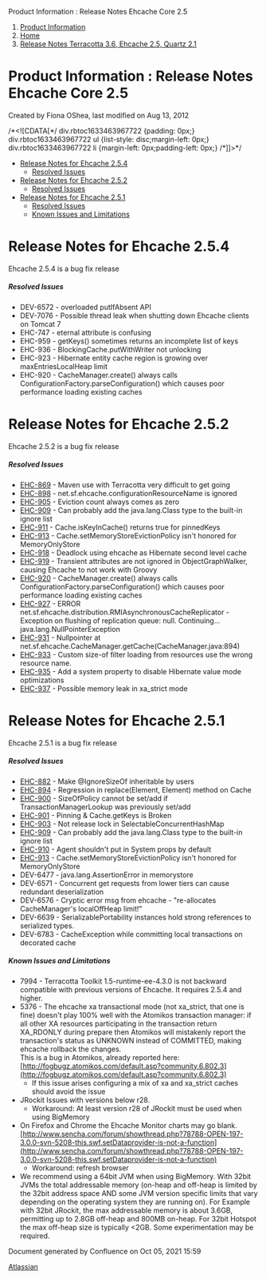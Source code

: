 Product Information : Release Notes Ehcache Core 2.5  

1.  [Product Information](index.html)
2.  [Home](Home.html)
3.  [Release Notes Terracotta 3.6, Ehcache 2.5, Quartz 2.1](28803333.html)

Product Information : Release Notes Ehcache Core 2.5
====================================================

Created by Fiona OShea, last modified on Aug 13, 2012

/\*<!\[CDATA\[\*/ div.rbtoc1633463967722 {padding: 0px;} div.rbtoc1633463967722 ul {list-style: disc;margin-left: 0px;} div.rbtoc1633463967722 li {margin-left: 0px;padding-left: 0px;} /\*\]\]>\*/

*   [Release Notes for Ehcache 2.5.4](#ReleaseNotesEhcacheCore2.5-ReleaseNotesforEhcache2.5.4)
    *   [Resolved Issues](#ReleaseNotesEhcacheCore2.5-ResolvedIssues)
*   [Release Notes for Ehcache 2.5.2](#ReleaseNotesEhcacheCore2.5-ReleaseNotesforEhcache2.5.2)
    *   [Resolved Issues](#ReleaseNotesEhcacheCore2.5-ResolvedIssues.1)
*   [Release Notes for Ehcache 2.5.1](#ReleaseNotesEhcacheCore2.5-ReleaseNotesforEhcache2.5.1)
    *   [Resolved Issues](#ReleaseNotesEhcacheCore2.5-ResolvedIssues.2)
    *   [Known Issues and Limitations](#ReleaseNotesEhcacheCore2.5-KnownIssuesandLimitations)

Release Notes for Ehcache 2.5.4
===============================

Ehcache 2.5.4 is a bug fix release

##### Resolved Issues

*   DEV-6572 - overloaded putIfAbsent API
*   DEV-7076 - Possible thread leak when shutting down Ehcache clients on Tomcat 7
*   EHC-747 - eternal attribute is confusing
*   EHC-959 - getKeys() sometimes returns an incomplete list of keys
*   EHC-936 - BlockingCache.putWithWriter not unlocking
*   EHC-923 - Hibernate entity cache region is growing over maxEntriesLocalHeap limit
*   EHC-920 - CacheManager.create() always calls ConfigurationFactory.parseConfiguration() which causes poor performance loading existing caches

Release Notes for Ehcache 2.5.2
===============================

Ehcache 2.5.2 is a bug fix release

##### Resolved Issues

*   [EHC-869](https://jira.terracotta.org/jira/browse/EHC-869) - Maven use with Terracotta very difficult to get going
*   [EHC-898](https://jira.terracotta.org/jira/browse/EHC-898) - net.sf.ehcache.configurationResourceName is ignored
*   [EHC-905](https://jira.terracotta.org/jira/browse/EHC-905) - Eviction count always comes as zero
*   [EHC-909](https://jira.terracotta.org/jira/browse/EHC-909) - Can probably add the java.lang.Class type to the built-in ignore list
*   [EHC-911](https://jira.terracotta.org/jira/browse/EHC-911) - Cache.isKeyInCache() returns true for pinnedKeys
*   [EHC-913](https://jira.terracotta.org/jira/browse/EHC-913) - Cache.setMemoryStoreEvictionPolicy isn't honored for MemoryOnlyStore
*   [EHC-918](https://jira.terracotta.org/jira/browse/EHC-918) - Deadlock using ehcache as Hibernate second level cache
*   [EHC-919](https://jira.terracotta.org/jira/browse/EHC-919) - Transient attributes are not ignored in ObjectGraphWalker, causing Ehcache to not work with Groovy
*   [EHC-920](https://jira.terracotta.org/jira/browse/EHC-920) - CacheManager.create() always calls ConfigurationFactory.parseConfiguration() which causes poor performance loading existing caches
*   [EHC-927](https://jira.terracotta.org/jira/browse/EHC-927) - ERROR net.sf.ehcache.distribution.RMIAsynchronousCacheReplicator - Exception on flushing of replication queue: null. Continuing... java.lang.NullPointerException
*   [EHC-931](https://jira.terracotta.org/jira/browse/EHC-931) - Nullpointer at net.sf.ehcache.CacheManager.getCache(CacheManager.java:894)
*   [EHC-933](https://jira.terracotta.org/jira/browse/EHC-933) - Custom size-of filter loading from resources use the wrong resource name.
*   [EHC-935](https://jira.terracotta.org/jira/browse/EHC-935) - Add a system property to disable Hibernate value mode optimizations
*   [EHC-937](https://jira.terracotta.org/jira/browse/EHC-937) - Possible memory leak in xa\_strict mode

Release Notes for Ehcache 2.5.1
===============================

Ehcache 2.5.1 is a bug fix release

##### Resolved Issues

*   [EHC-882](https://jira.terracotta.org/jira/browse/EHC-882) - Make @IgnoreSizeOf inheritable by users
*   [EHC-894](https://jira.terracotta.org/jira/browse/EHC-894) - Regression in replace(Element, Element) method on Cache
*   [EHC-900](https://jira.terracotta.org/jira/browse/EHC-900) - SizeOfPolicy cannot be set/add if TransactionManagerLookup was previously set/add
*   [EHC-901](https://jira.terracotta.org/jira/browse/EHC-901) - Pinning & Cache.getKeys is Broken
*   [EHC-903](https://jira.terracotta.org/jira/browse/EHC-903) - Not release lock in SelectableConcurrentHashMap
*   [EHC-909](https://jira.terracotta.org/jira/browse/EHC-909) - Can probably add the java.lang.Class type to the built-in ignore list
*   [EHC-910](https://jira.terracotta.org/jira/browse/EHC-910) - Agent shouldn't put in System props by default
*   [EHC-913](https://jira.terracotta.org/jira/browse/EHC-913) - Cache.setMemoryStoreEvictionPolicy isn't honored for MemoryOnlyStore
*   DEV-6477 - java.lang.AssertionError in memorystore
*   DEV-6571 - Concurrent get requests from lower tiers can cause redundant deserialization
*   DEV-6576 - Cryptic error msg from ehcache - "re-allocates CacheManager's localOffHeap limit!"
*   DEV-6639 - SerializablePortability instances hold strong references to serialized types.
*   DEV-6783 - CacheException while committing local transactions on decorated cache

##### Known Issues and Limitations

*   7994 - Terracotta Toolkit 1.5-runtime-ee-4.3.0 is not backward compatible with previous versions of Ehcache. It requires 2.5.4 and higher.
*   5376 - The ehcache xa transactional mode (not xa\_strict, that one is fine) doesn't play 100% well with the Atomikos transaction manager: if all other XA resources participating in the transaction return XA\_RDONLY during prepare then Atomikos will mistakenly report the transaction's status as UNKNOWN instead of COMMITTED, making ehcache rollback the changes.  
    This is a bug in Atomikos, already reported here: [http://fogbugz.atomikos.com/default.asp?community.6.802.3](http://fogbugz.atomikos.com/default.asp?community.6.802.3)
    *   If this issue arises configuring a mix of xa and xa\_strict caches should avoid the issue
*   JRockit Issues with versions below r28.
    *   Workaround: At least version r28 of JRockit must be used when using BigMemory
*   On Firefox and Chrome the Ehcache Monitor charts may go blank. [http://www.sencha.com/forum/showthread.php?78788-OPEN-197-3.0.0-svn-5208-this.swf.setDataprovider-is-not-a-function](http://www.sencha.com/forum/showthread.php?78788-OPEN-197-3.0.0-svn-5208-this.swf.setDataprovider-is-not-a-function)
    *   Workaround: refresh browser
*   We recommend using a 64bit JVM when using BigMemory. With 32bit JVMs the total addressable memory (on-heap and off-heap is limited by the 32bit address space AND some JVM version specific limits that vary depending on the operating system they are running on). For Example with 32bit JRockit, the max addressable memory is about 3.6GB, permitting up to 2.8GB off-heap and 800MB on-heap. For 32bit Hotspot the max off-heap size is typically <2GB. Some experimentation may be required.

Document generated by Confluence on Oct 05, 2021 15:59

[Atlassian](http://www.atlassian.com/)